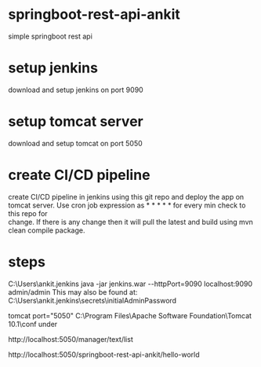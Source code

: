# springboot-rest-api-ankit
 simple springboot rest api

# setup jenkins
 download and setup jenkins on port 9090

# setup tomcat server
 download and setup tomcat on port 5050

# create CI/CD pipeline
 create CI/CD pipeline in jenkins using this git repo and deploy the app on tomcat server. Use cron job expression as * * * * * for every min check to this repo for  
 change. If there is any change then it will pull the latest and build using mvn clean compile package. 

 # steps
C:\Users\ankit\.jenkins
java -jar jenkins.war --httpPort=9090
localhost:9090
admin/admin
This may also be found at: C:\Users\ankit\.jenkins\secrets\initialAdminPassword

tomcat
port="5050"
C:\Program Files\Apache Software Foundation\Tomcat 10.1\conf
under <tomcat-users>
	<role rolename="manager-gui" />
	<role rolename="manager-script" />
<user username="admin" password="admin" roles="manager-gui,manager-script" />

http://localhost:5050/manager/text/list

http://localhost:5050/springboot-rest-api-ankit/hello-world
